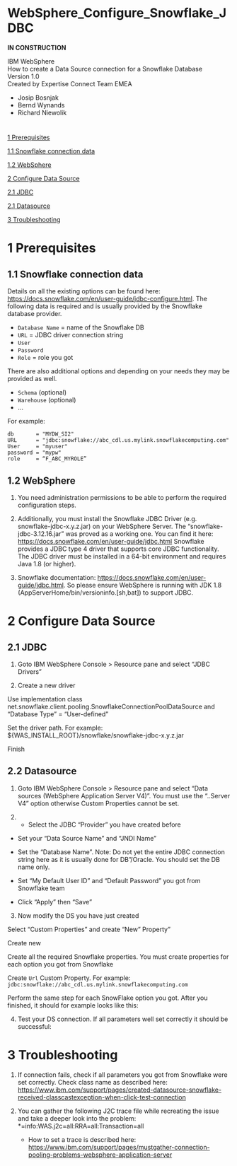 # WebSphere_Configure_Snowflake_JDBC

**IN CONSTRUCTION**

IBM WebSphere <BR>
How to create a Data Source connection for a Snowflake Database <BR> 
Version 1.0 <BR>
Created by Expertise Connect Team EMEA

- Josip Bosnjak
- Bernd Wynands
- Richard Niewolik

#

[1 Prerequisites](#1-prerequisites)

[1.1 Snowflake connection data](#11-snowflake-connection-data)

[1.2 WebSphere](#12-websphere)

[2 Configure Data Source](#2-configure-data-source)

[2.1 JDBC](#21-jdbc)

[2.1 Datasource](#22-datasource)

[3 Troubleshooting](#3-troubleshooting)

#

1 Prerequisites
===============

1.1 Snowflake connection data
------------------------------ 

Details on all the existing options can be found here: https://docs.snowflake.com/en/user-guide/jdbc-configure.html. The following data is required and is usually provided by the Snowflake database provider. 
- `Database Name` = name of the Snowflake DB
-	`URL` = JDBC driver connection string
-	`User` 				 
-	`Password` 
-	`Role` = role you got

There are also additional options and depending on your needs they may be provided as well. 		 
-	`Schema`			(optional)
-	`Warehouse` 			(optional)
-	…

For example:

```
db       = "MYDW_SI2" 
URL      = "jdbc:snowflake://abc_cdl.us.mylink.snowflakecomputing.com" 
User     = "myuser" 
password = "mypw"
role     = “F_ABC_MYROLE”
```

1.2 WebSphere
-------------

1. You need administration permissions to be able to perform the required configuration steps.

1. Additionally, you must install the Snowflake JDBC Driver (e.g. snowflake-jdbc-x.y.z.jar) on your WebSphere Server. The “snowflake-jdbc-3.12.16.jar” was proved as a working one. You can find it here: https://docs.snowflake.com/en/user-guide/jdbc.html
Snowflake provides a JDBC type 4 driver that supports core JDBC functionality. The JDBC driver must be installed in a 64-bit environment and requires Java 1.8 (or higher). 
1. Snowflake documentation: https://docs.snowflake.com/en/user-guide/jdbc.html. So please ensure WebSphere is running with JDK 1.8 (AppServerHome/bin/versioninfo.[sh,bat]) to support JDBC.  


2 Configure Data Source
=======================

2.1 JDBC
--------

1.	Goto IBM WebSphere Console > Resource pane and select “JDBC Drivers” 

2.	Create a new driver


Use implementation class net.snowflake.client.pooling.SnowflakeConnectionPoolDataSource and “Database Type” = “User-defined”
 

Set the driver path. For example: ${WAS_INSTALL_ROOT}/snowflake/snowflake-jdbc-x.y.z.jar

Finish

2.2 Datasource
--------------


1.	Goto IBM WebSphere Console > Resource pane and select “Data sources (WebSphere Application Server V4)”. You must use the “..Server V4” option otherwise Custom Properties cannot be set.
 
2.	- Select the JDBC “Provider” you have created before
- Set your “Data Source Name” and “JNDI Name”	
- Set the “Database Name”. Note: Do not yet the entire JDBC connection string here as it is usually done for DB”/Oracle. You should set the DB name only.
- Set “My Default User ID” and “Default Password” you got from Snowflake team
 
- Click “Apply” then “Save”
 

3.	Now modify the DS you have just created
 


Select “Custom Properties” and create “New” Property”
 

Create new
 

Create all the required Snowflake properties.  You  must create properties for each option you got from Snowflake
 
Create `Url` Custom Property. For example: `jdbc:snowflake://abc_cdl.us.mylink.snowflakecomputing.com`

 


Perform the same step for each SnowFlake option you got. After you finished, it should for example looks like this:

 

4.	Test your DS connection. If all parameters well set correctly it should be successful:
 

3 Troubleshooting
=================	

1. If connection fails, check if all parameters you got from Snowflake were set correctly.
Check class name as described here: https://www.ibm.com/support/pages/created-datasource-snowflake-received-classcastexception-when-click-test-connection

2. You can gather the following J2C trace file while recreating the issue and take a deeper look into the problem:
*=info:WAS.j2c=all:RRA=all:Transaction=all

    - How to set a trace is described here: https://www.ibm.com/support/pages/mustgather-connection-pooling-problems-websphere-application-server


 

